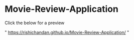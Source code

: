 # Movie-Review-Application

Click the below for a preview

"  https://rishichandan.github.io/Movie-Review-Application/ "

